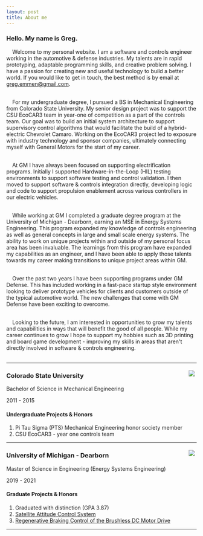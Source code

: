 ```yaml
---
layout: post
title: About me
---
```


### Hello. My name is Greg.

&nbsp;&nbsp;&nbsp;&nbsp;Welcome to my personal website. I am a software and controls engineer working in the automotive & defense industries. My talents are in rapid prototyping, adaptable programming skills, and creative problem solving. I have a passion for creating new and useful technology to build a better world. If you would like to get in touch, the best method is by email at <greg.emmen@gmail.com>.  
<br>

&nbsp;&nbsp;&nbsp;&nbsp;For my undergraduate degree, I pursued a BS in Mechanical Engineering from Colorado State University. My senior design project was to support the CSU EcoCAR3 team in year-one of competition as a part of the controls team. Our goal was to build an initial system architecture to support supervisory control algorithms that would facilitate the build of a hybrid-electric Chevrolet Camaro. Working on the EcoCAR3 project led to exposure with industry technology and sponsor companies, ultimately connecting myself with General Motors for the start of my career.  
<br>

&nbsp;&nbsp;&nbsp;&nbsp;At GM I have always been focused on supporting electrification programs. Initially I supported Hardware-in-the-Loop (HIL) testing environments to support software testing and control validation. I then moved to support software & controls integration directly, developing logic and code to support propulsion enablement across various controllers in our electric vehicles.  
<br>

&nbsp;&nbsp;&nbsp;&nbsp;While working at GM I completed a graduate degree program at the University of Michigan - Dearborn, earning an MSE in Energy Systems Engineering. This program expanded my knowledge of controls engineering as well as general concepts in large and small scale energy systems. The ability to work on unique projects within and outside of my personal focus area has been invaluable. The learnings from this program have expanded my capabilities as an engineer, and I have been able to apply those talents towards my career making transitions to unique project areas within GM.  
<br>

&nbsp;&nbsp;&nbsp;&nbsp;Over the past two years I have been supporting programs under GM Defense. This has included working in a fast-pace startup style environment looking to deliver prototype vehicles for clients and customers outside of the typical automotive world. The new challenges that come with GM Defense have been exciting to overcome.  
<br>

&nbsp;&nbsp;&nbsp;&nbsp;Looking to the future, I am interested in opportunities to grow my talents and capabilities in ways that will benefit the good of all people. While my career continues to grow I hope to support my hobbies such as 3D printing and board game development - improving my skills in areas that aren't directly involved in software & controls engineering.  
<br>

***

<img style="float:right; margin:5px;" src="/assets/img/csu.png">

### Colorado State University
Bachelor of Science in Mechanical Engineering

2011 - 2015

#### Undergraduate Projects & Honors
1. Pi Tau Sigma (PTS) Mechanical Engineering honor society member
2.  CSU EcoCAR3 - year one controls team

***

<img style="float:right; margin:5px;" src="/assets/img/um-dearborn.png">

### University of Michigan - Dearborn
Master of Science in Engineering (Energy Systems Engineering)

2019 - 2021

#### Graduate Projects & Honors
1. Graduated with distinction (GPA 3.87)
2. <a href="https://github.com/G-Emmen/G-Emmen.github.io/raw/main/docs/assets/pdf/SatelliteControl.pdf" target="_blank">Satellite Attitude Control System</a>
3. <a href="https://github.com/G-Emmen/G-Emmen.github.io/raw/main/docs/assets/pdf/RegenBrake.pdf" target="_blank">Regenerative Braking Control of the Brushless DC Motor Drive</a>

***

